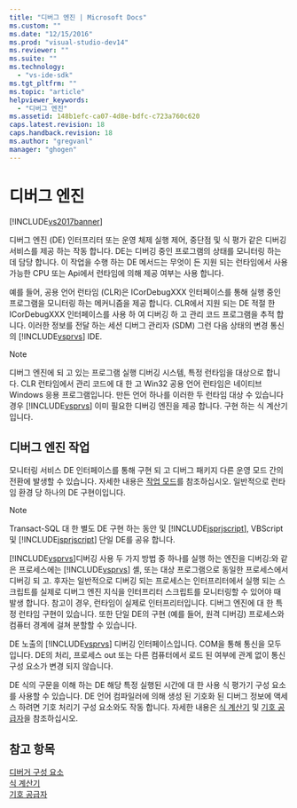 ```yaml
---
title: "디버그 엔진 | Microsoft Docs"
ms.custom: ""
ms.date: "12/15/2016"
ms.prod: "visual-studio-dev14"
ms.reviewer: ""
ms.suite: ""
ms.technology: 
  - "vs-ide-sdk"
ms.tgt_pltfrm: ""
ms.topic: "article"
helpviewer_keywords: 
  - "디버그 엔진"
ms.assetid: 148b1efc-ca07-4d8e-bdfc-c723a760c620
caps.latest.revision: 18
caps.handback.revision: 18
ms.author: "gregvanl"
manager: "ghogen"
---
```

# 디버그 엔진
[!INCLUDE[vs2017banner](../../code-quality/includes/vs2017banner.md)]

디버그 엔진 \(DE\) 인터프리터 또는 운영 체제 실행 제어, 중단점 및 식 평가 같은 디버깅 서비스를 제공 하는 작동 합니다.  DE는 디버깅 중인 프로그램의 상태를 모니터링 하는 데 담당 합니다.  이 작업을 수행 하는 DE 메서드는 무엇이 든 지원 되는 런타임에서 사용 가능한 CPU 또는 Api에서 런타임에 의해 제공 여부는 사용 합니다.  
  
 예를 들어, 공용 언어 런타임 \(CLR\)은 ICorDebugXXX 인터페이스를 통해 실행 중인 프로그램을 모니터링 하는 메커니즘을 제공 합니다.  CLR에서 지원 되는 DE 적절 한 ICorDebugXXX 인터페이스를 사용 하 여 디버깅 하 고 관리 코드 프로그램을 추적 합니다.  이러한 정보를 전달 하는 세션 디버그 관리자 \(SDM\) 그런 다음 상태의 변경 통신의 [!INCLUDE[vsprvs](../../code-quality/includes/vsprvs_md.md)] IDE.  
  
> [!NOTE]
>  디버그 엔진에 되 고 있는 프로그램 실행 디버깅 시스템, 특정 런타임을 대상으로 합니다.  CLR 런타임에서 관리 코드에 대 한 고 Win32 공용 언어 런타임은 네이티브 Windows 응용 프로그램입니다.  만든 언어 하나를 이러한 두 런타임 대상 수 있습니다 경우 [!INCLUDE[vsprvs](../../code-quality/includes/vsprvs_md.md)] 이미 필요한 디버깅 엔진을 제공 합니다.  구현 하는 식 계산기입니다.  
  
## 디버그 엔진 작업  
 모니터링 서비스 DE 인터페이스를 통해 구현 되 고 디버그 패키지 다른 운영 모드 간의 전환에 발생할 수 있습니다.  자세한 내용은 [작업 모드](../../extensibility/debugger/operational-modes.md)를 참조하십시오.  일반적으로 런타임 환경 당 하나의 DE 구현이입니다.  
  
> [!NOTE]
>  Transact\-SQL 대 한 별도 DE 구현 하는 동안 및 [!INCLUDE[jsprjscript](../../debugger/debug-interface-access/includes/jsprjscript_md.md)], VBScript 및 [!INCLUDE[jsprjscript](../../debugger/debug-interface-access/includes/jsprjscript_md.md)] 단일 DE를 공유 합니다.  
  
 [!INCLUDE[vsprvs](../../code-quality/includes/vsprvs_md.md)]디버깅 사용 두 가지 방법 중 하나를 실행 하는 엔진을 디버깅:와 같은 프로세스에는 [!INCLUDE[vsprvs](../../code-quality/includes/vsprvs_md.md)] 셸, 또는 대상 프로그램으로 동일한 프로세스에서 디버깅 되 고.  후자는 일반적으로 디버깅 되는 프로세스는 인터프리터에서 실행 되는 스크립트를 실제로 디버그 엔진 지식을 인터프리터 스크립트를 모니터링할 수 있어야 때 발생 합니다.  참고이 경우, 런타임이 실제로 인터프리터입니다. 디버그 엔진에 대 한 특정 런타임 구현이 있습니다.  또한 단일 DE의 구현 \(예를 들어, 원격 디버깅\) 프로세스와 컴퓨터 경계에 걸쳐 분할할 수 있습니다.  
  
 DE 노출의 [!INCLUDE[vsprvs](../../code-quality/includes/vsprvs_md.md)] 디버깅 인터페이스입니다.  COM을 통해 통신을 모두입니다.  DE의 처리, 프로세스 out 또는 다른 컴퓨터에서 로드 된 여부에 관계 없이 통신 구성 요소가 변경 되지 않습니다.  
  
 DE 식의 구문을 이해 하는 DE 해당 특정 실행된 시간에 대 한 사용 식 평가기 구성 요소를 사용할 수 있습니다.  DE 언어 컴파일러에 의해 생성 된 기호화 된 디버그 정보에 액세스 하려면 기호 처리기 구성 요소와도 작동 합니다.  자세한 내용은 [식 계산기](../../extensibility/debugger/expression-evaluator.md) 및 [기호 공급자](../../extensibility/debugger/symbol-provider.md)을 참조하십시오.  
  
## 참고 항목  
 [디버거 구성 요소](../../extensibility/debugger/debugger-components.md)   
 [식 계산기](../../extensibility/debugger/expression-evaluator.md)   
 [기호 공급자](../../extensibility/debugger/symbol-provider.md)